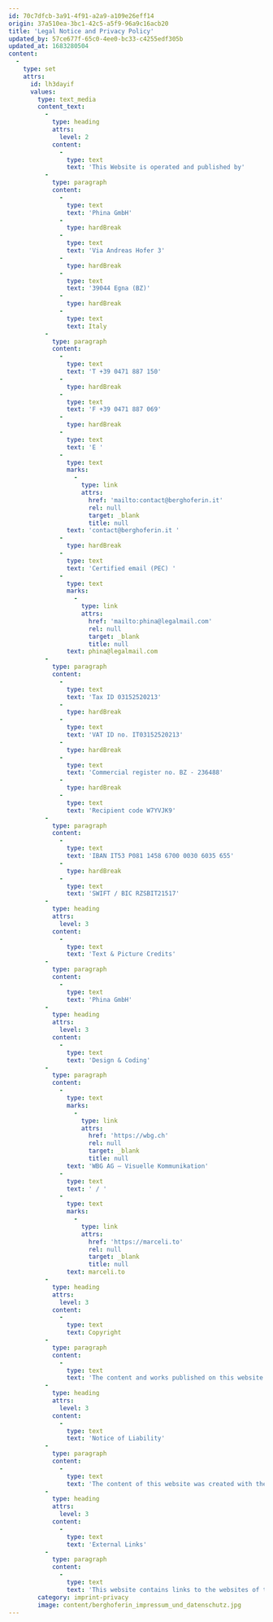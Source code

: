 ```yaml
---
id: 70c7dfcb-3a91-4f91-a2a9-a109e26eff14
origin: 37a510ea-3bc1-42c5-a5f9-96a9c16acb20
title: 'Legal Notice and Privacy Policy'
updated_by: 57ce677f-65c0-4ee0-bc33-c4255edf305b
updated_at: 1683280504
content:
  -
    type: set
    attrs:
      id: lh3dayif
      values:
        type: text_media
        content_text:
          -
            type: heading
            attrs:
              level: 2
            content:
              -
                type: text
                text: 'This Website is operated and published by'
          -
            type: paragraph
            content:
              -
                type: text
                text: 'Phina GmbH'
              -
                type: hardBreak
              -
                type: text
                text: 'Via Andreas Hofer 3'
              -
                type: hardBreak
              -
                type: text
                text: '39044 Egna (BZ)'
              -
                type: hardBreak
              -
                type: text
                text: Italy
          -
            type: paragraph
            content:
              -
                type: text
                text: 'T +39 0471 887 150'
              -
                type: hardBreak
              -
                type: text
                text: 'F +39 0471 887 069'
              -
                type: hardBreak
              -
                type: text
                text: 'E '
              -
                type: text
                marks:
                  -
                    type: link
                    attrs:
                      href: 'mailto:contact@berghoferin.it'
                      rel: null
                      target: _blank
                      title: null
                text: 'contact@berghoferin.it '
              -
                type: hardBreak
              -
                type: text
                text: 'Certified email (PEC) '
              -
                type: text
                marks:
                  -
                    type: link
                    attrs:
                      href: 'mailto:phina@legalmail.com'
                      rel: null
                      target: _blank
                      title: null
                text: phina@legalmail.com
          -
            type: paragraph
            content:
              -
                type: text
                text: 'Tax ID 03152520213'
              -
                type: hardBreak
              -
                type: text
                text: 'VAT ID no. IT03152520213'
              -
                type: hardBreak
              -
                type: text
                text: 'Commercial register no. BZ - 236488'
              -
                type: hardBreak
              -
                type: text
                text: 'Recipient code W7YVJK9'
          -
            type: paragraph
            content:
              -
                type: text
                text: 'IBAN IT53 P081 1458 6700 0030 6035 655'
              -
                type: hardBreak
              -
                type: text
                text: 'SWIFT / BIC RZSBIT21517'
          -
            type: heading
            attrs:
              level: 3
            content:
              -
                type: text
                text: 'Text & Picture Credits'
          -
            type: paragraph
            content:
              -
                type: text
                text: 'Phina GmbH'
          -
            type: heading
            attrs:
              level: 3
            content:
              -
                type: text
                text: 'Design & Coding'
          -
            type: paragraph
            content:
              -
                type: text
                marks:
                  -
                    type: link
                    attrs:
                      href: 'https://wbg.ch'
                      rel: null
                      target: _blank
                      title: null
                text: 'WBG AG – Visuelle Kommunikation'
              -
                type: text
                text: ' / '
              -
                type: text
                marks:
                  -
                    type: link
                    attrs:
                      href: 'https://marceli.to'
                      rel: null
                      target: _blank
                      title: null
                text: marceli.to
          -
            type: heading
            attrs:
              level: 3
            content:
              -
                type: text
                text: Copyright
          -
            type: paragraph
            content:
              -
                type: text
                text: 'The content and works published on this website as well as their layout and design are protected by copyright. Any and all use outside the scope permitted by Italian copyright law requires prior written approval by Phina GmbH.'
          -
            type: heading
            attrs:
              level: 3
            content:
              -
                type: text
                text: 'Notice of Liability'
          -
            type: paragraph
            content:
              -
                type: text
                text: 'The content of this website was created with the greatest possible care and to the best of our knowledge. However, as the provider of this website, Phina GmbH does not assume any liability for the topicality, completeness, or correctness of this content. The provider shall not be held liable for any damage of a material or immaterial nature that directly or indirectly arises as a result of the use of the content provided on this website or the use of any incorrect or incomplete information published here.'
          -
            type: heading
            attrs:
              level: 3
            content:
              -
                type: text
                text: 'External Links'
          -
            type: paragraph
            content:
              -
                type: text
                text: 'This website contains links to the websites of third parties (“external links”), the contents of which lie outside the scope of Phina GmbH’s influence and liability. The liability for these websites shall instead be borne by the respective providers or operators. As the publisher of this website, Phina GmbH checked the third-party content for any legal violations when the external links were first established. At that time, no legal violations were apparent. Constant monitoring of these external links without any concrete evidence or indication of legal violations is not reasonable for the provider. Upon becoming aware of any illegal content that triggers civil or criminal liability, the external links to the respective websites will be removed immediately.'
        category: imprint-privacy
        image: content/berghoferin_impressum_und_datenschutz.jpg
---
```

